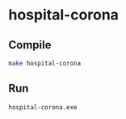 # hospital-corona

## Compile
```bash
make hospital-corona
````

## Run
```bash
hospital-corona.exe
```` 

